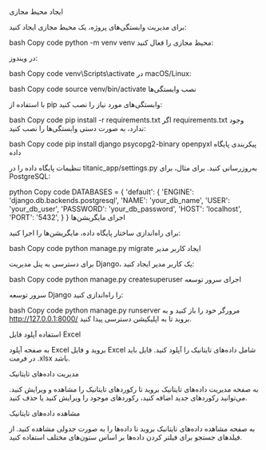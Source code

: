 ایجاد محیط مجازی

برای مدیریت وابستگی‌های پروژه، یک محیط مجازی ایجاد کنید:

bash
Copy code
python -m venv venv
محیط مجازی را فعال کنید:

در ویندوز:

bash
Copy code
venv\Scripts\activate
در macOS/Linux:

bash
Copy code
source venv/bin/activate
نصب وابستگی‌ها

با استفاده از pip وابستگی‌های مورد نیاز را نصب کنید:

bash
Copy code
pip install -r requirements.txt
اگر requirements.txt وجود ندارد، به صورت دستی وابستگی‌ها را نصب کنید:

bash
Copy code
pip install django psycopg2-binary openpyxl
پیکربندی پایگاه داده

تنظیمات پایگاه داده را در titanic_app/settings.py به‌روزرسانی کنید. برای مثال، برای PostgreSQL:

python
Copy code
DATABASES = {
    'default': {
        'ENGINE': 'django.db.backends.postgresql',
        'NAME': 'your_db_name',
        'USER': 'your_db_user',
        'PASSWORD': 'your_db_password',
        'HOST': 'localhost',
        'PORT': '5432',
    }
}
اجرای مایگریشن‌ها

برای راه‌اندازی ساختار پایگاه داده، مایگریشن‌ها را اجرا کنید:

bash
Copy code
python manage.py migrate
ایجاد کاربر مدیر

برای دسترسی به پنل مدیریت Django، یک کاربر مدیر ایجاد کنید:

bash
Copy code
python manage.py createsuperuser
اجرای سرور توسعه

سرور توسعه Django را راه‌اندازی کنید:

bash
Copy code
python manage.py runserver
مرورگر خود را باز کنید و به http://127.0.0.1:8000/ بروید تا به اپلیکیشن دسترسی پیدا کنید.

استفاده
آپلود فایل Excel

به صفحه آپلود Excel بروید و فایل Excel شامل داده‌های تایتانیک را آپلود کنید. فایل باید در فرمت .xlsx باشد.

مدیریت داده‌های تایتانیک

به صفحه مدیریت داده‌های تایتانیک بروید تا رکوردهای تایتانیک را مشاهده و ویرایش کنید. می‌توانید رکوردهای جدید اضافه کنید، رکوردهای موجود را ویرایش کنید یا حذف کنید.

مشاهده داده‌های تایتانیک

به صفحه مشاهده داده‌های تایتانیک بروید تا داده‌ها را به صورت جدولی مشاهده کنید. از فیلدهای جستجو برای فیلتر کردن داده‌ها بر اساس ستون‌های مختلف استفاده کنید.
